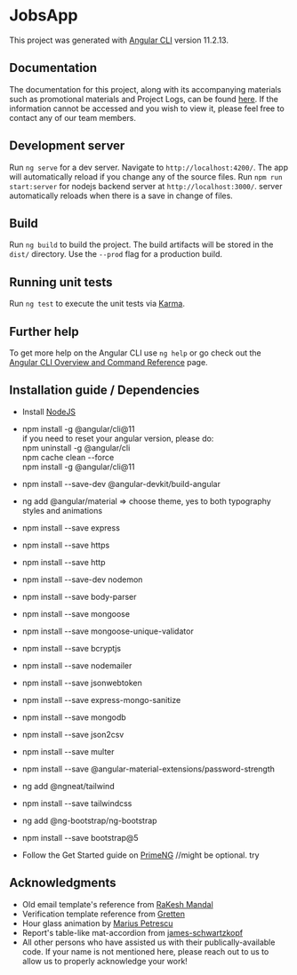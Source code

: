 # JobsApp

This project was generated with [Angular CLI](https://github.com/angular/angular-cli) version 11.2.13.

## Documentation

The documentation for this project, along with its accompanying materials such as promotional materials and Project Logs, can be found [here](https://drive.google.com/drive/folders/1R-dW1R1nc8ZsLZN88xT_VTJRHMQ4WB-z?usp=sharing). If the information cannot be accessed and you wish to view it, please feel free to contact any of our team members.

## Development server

Run `ng serve` for a dev server. Navigate to `http://localhost:4200/`. The app will automatically reload if you change any of the source files.
Run `npm run start:server` for nodejs backend server at `http://localhost:3000/`. server automatically reloads when there is a save in change of files.

## Build

Run `ng build` to build the project. The build artifacts will be stored in the `dist/` directory. Use the `--prod` flag for a production build.

## Running unit tests

Run `ng test` to execute the unit tests via [Karma](https://karma-runner.github.io).

## Further help

To get more help on the Angular CLI use `ng help` or go check out the [Angular CLI Overview and Command Reference](https://angular.io/cli) page.

## Installation guide / Dependencies
* Install [NodeJS](https://nodejs.org/en/)

* npm install -g @angular/cli@11 <br>
if you need to reset your angular version, please do: <br>
npm uninstall -g @angular/cli<br>
npm cache clean --force<br>
npm install -g @angular/cli@11<br>

* npm install --save-dev @angular-devkit/build-angular

* ng add @angular/material => choose theme, yes to both typography styles and animations <br>

* npm install --save express

* npm install --save https

* npm install --save http

* npm install --save-dev nodemon

* npm install --save body-parser

* npm install --save mongoose

* npm install --save mongoose-unique-validator

* npm install --save bcryptjs

* npm install --save nodemailer

* npm install --save jsonwebtoken

* npm install --save express-mongo-sanitize

* npm install --save mongodb

* npm install --save json2csv

* npm install --save multer

* npm install --save @angular-material-extensions/password-strength

* ng add @ngneat/tailwind

* npm install --save tailwindcss

* ng add @ng-bootstrap/ng-bootstrap

* npm install --save bootstrap@5

* Follow the Get Started guide on [PrimeNG](https://www.primefaces.org/primeng/showcase/#/setup) //might be optional. try 



## Acknowledgments
* Old email template's reference from [RaKesh Mandal](https://codepen.io/rKalways/pens/popular)
* Verification template reference from [Gretten](https://codepen.io/Grett/pen/byvRZq)
* Hour glass animation by [Marius Petrescu](https://codepen.io/mashul/pen/rPaqYE)
* Report's table-like mat-accordion from [james-schwartzkopf](https://stackblitz.com/@james-schwartzkopf)
* All other persons who have assisted us with their publically-available code. If your name is not mentioned here, please reach out to us to allow us to properly acknowledge your work!
